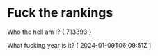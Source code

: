 # Fuck the rankings

Who the hell am I?
{ 713393 }

What fucking year is it?
[ 2024-01-09T06:09:51Z ]
